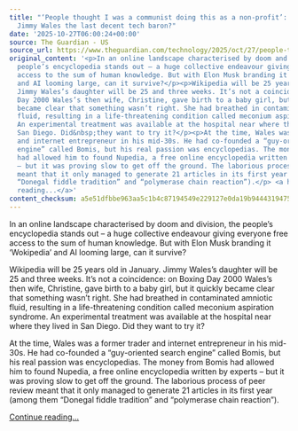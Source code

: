 ```yaml
---
title: "‘People thought I was a communist doing this as a non-profit’: is Wikipedia’s
  Jimmy Wales the last decent tech baron?"
date: '2025-10-27T06:00:24+00:00'
source: The Guardian - US
source_url: https://www.theguardian.com/technology/2025/oct/27/people-thought-i-was-a-communist-doing-this-as-a-non-profit-is-wikipedias-jimmy-wales-the-last-decent-tech-baron
original_content: '<p>In an online landscape characterised by doom and division, the
  people’s encyclopedia stands out – a huge collective endeavour giving everyone free
  access to the sum of human knowledge. But with Elon Musk branding it ‘Wokipedia’
  and AI looming large, can it survive?</p><p>Wikipedia will be 25 years old in January.
  Jimmy Wales’s daughter will be 25 and three weeks. It’s not a coincidence: on Boxing
  Day 2000 Wales’s then wife, Christine, gave birth to a baby girl, but it quickly
  became clear that something wasn’t right. She had breathed in contaminated amniotic
  fluid, resulting in a life-threatening condition called meconium aspiration syndrome.
  An experimental treatment was available at the hospital near where they lived in
  San Diego. Did&nbsp;they want to try it?</p><p>At the time, Wales was a former trader
  and internet entrepreneur in his mid-30s. He had co-founded a “guy-oriented search
  engine” called Bomis, but his real passion was encyclopedias. The money from Bomis
  had allowed him to found Nupedia, a free online encyclopedia written by experts
  – but it was proving slow to get off the ground. The laborious process of peer review
  meant that it only managed to generate 21 articles in its first year (among them
  “Donegal fiddle tradition” and “polymerase chain reaction”).</p> <a href="https://www.theguardian.com/technology/2025/oct/27/people-thought-i-was-a-communist-doing-this-as-a-non-profit-is-wikipedias-jimmy-wales-the-last-decent-tech-baron">Continue
  reading...</a>'
content_checksum: a5e51dfbbe963aa5c1b4c87194549e229127e0da19b9444319475f1654491741
---
```


In an online landscape characterised by doom and division, the people’s encyclopedia stands out – a huge collective endeavour giving everyone free access to the sum of human knowledge. But with Elon Musk branding it ‘Wokipedia’ and AI looming large, can it survive?

Wikipedia will be 25 years old in January. Jimmy Wales’s daughter will be 25 and three weeks. It’s not a coincidence: on Boxing Day 2000 Wales’s then wife, Christine, gave birth to a baby girl, but it quickly became clear that something wasn’t right. She had breathed in contaminated amniotic fluid, resulting in a life-threatening condition called meconium aspiration syndrome. An experimental treatment was available at the hospital near where they lived in San Diego. Did&nbsp;they want to try it?

At the time, Wales was a former trader and internet entrepreneur in his mid-30s. He had co-founded a “guy-oriented search engine” called Bomis, but his real passion was encyclopedias. The money from Bomis had allowed him to found Nupedia, a free online encyclopedia written by experts – but it was proving slow to get off the ground. The laborious process of peer review meant that it only managed to generate 21 articles in its first year (among them “Donegal fiddle tradition” and “polymerase chain reaction”).

 [Continue reading...](https://www.theguardian.com/technology/2025/oct/27/people-thought-i-was-a-communist-doing-this-as-a-non-profit-is-wikipedias-jimmy-wales-the-last-decent-tech-baron)
